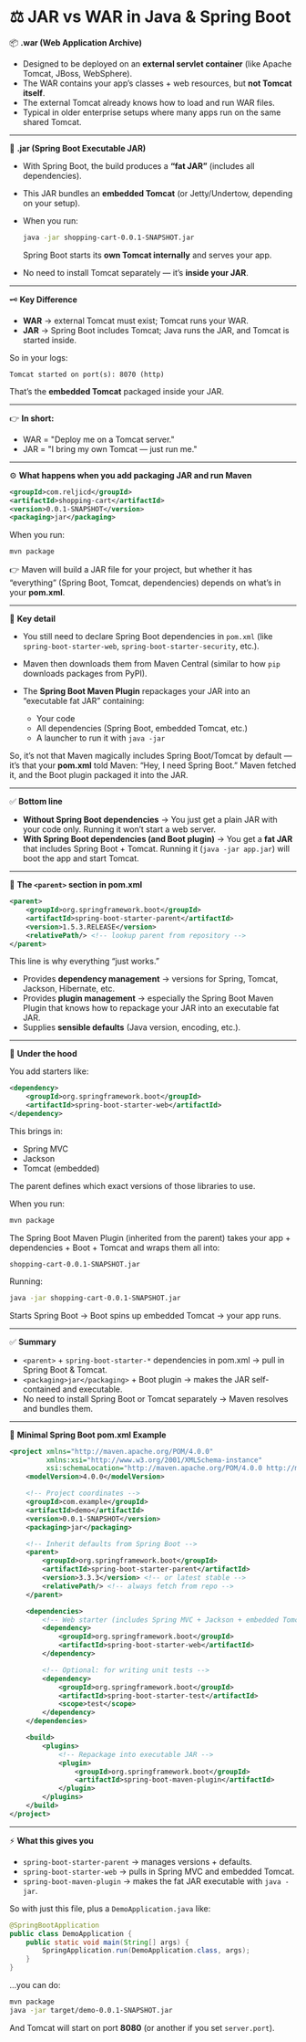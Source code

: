 # ⚖️ JAR vs WAR in Java & Spring Boot

📦 **.war (Web Application Archive)**

* Designed to be deployed on an **external servlet container** (like Apache Tomcat, JBoss, WebSphere).
* The WAR contains your app’s classes + web resources, but **not Tomcat itself**.
* The external Tomcat already knows how to load and run WAR files.
* Typical in older enterprise setups where many apps run on the same shared Tomcat.

---

🚀 **.jar (Spring Boot Executable JAR)**

* With Spring Boot, the build produces a **“fat JAR”** (includes all dependencies).
* This JAR bundles an **embedded Tomcat** (or Jetty/Undertow, depending on your setup).
* When you run:

  ```sh
  java -jar shopping-cart-0.0.1-SNAPSHOT.jar
  ```

  Spring Boot starts its **own Tomcat internally** and serves your app.
* No need to install Tomcat separately — it’s **inside your JAR**.

---

🗝️ **Key Difference**

* **WAR** → external Tomcat must exist; Tomcat runs your WAR.
* **JAR** → Spring Boot includes Tomcat; Java runs the JAR, and Tomcat is started inside.

So in your logs:

```
Tomcat started on port(s): 8070 (http)
```

That’s the **embedded Tomcat** packaged inside your JAR.

---

👉 **In short:**

* WAR = "Deploy me on a Tomcat server."
* JAR = "I bring my own Tomcat — just run me."

---

⚙️ **What happens when you add packaging JAR and run Maven**

```xml
<groupId>com.reljicd</groupId>
<artifactId>shopping-cart</artifactId>
<version>0.0.1-SNAPSHOT</version>
<packaging>jar</packaging>
```

When you run:

```sh
mvn package
```

👉 Maven will build a JAR file for your project, but whether it has “everything” (Spring Boot, Tomcat, dependencies) depends on what’s in your **pom.xml**.

---

🔑 **Key detail**

* You still need to declare Spring Boot dependencies in `pom.xml` (like `spring-boot-starter-web`, `spring-boot-starter-security`, etc.).
* Maven then downloads them from Maven Central (similar to how `pip` downloads packages from PyPI).
* The **Spring Boot Maven Plugin** repackages your JAR into an “executable fat JAR” containing:

  * Your code
  * All dependencies (Spring Boot, embedded Tomcat, etc.)
  * A launcher to run it with `java -jar`

So, it’s not that Maven magically includes Spring Boot/Tomcat by default — it’s that your **pom.xml** told Maven: “Hey, I need Spring Boot.” Maven fetched it, and the Boot plugin packaged it into the JAR.

---

✅ **Bottom line**

* **Without Spring Boot dependencies** → You just get a plain JAR with your code only. Running it won’t start a web server.
* **With Spring Boot dependencies (and Boot plugin)** → You get a **fat JAR** that includes Spring Boot + Tomcat. Running it (`java -jar app.jar`) will boot the app and start Tomcat.

---

📌 **The `<parent>` section in pom.xml**

```xml
<parent>
    <groupId>org.springframework.boot</groupId>
    <artifactId>spring-boot-starter-parent</artifactId>
    <version>1.5.3.RELEASE</version>
    <relativePath/> <!-- lookup parent from repository -->
</parent>
```

This line is why everything “just works.”

* Provides **dependency management** → versions for Spring, Tomcat, Jackson, Hibernate, etc.
* Provides **plugin management** → especially the Spring Boot Maven Plugin that knows how to repackage your JAR into an executable fat JAR.
* Supplies **sensible defaults** (Java version, encoding, etc.).

---

🧩 **Under the hood**

You add starters like:

```xml
<dependency>
    <groupId>org.springframework.boot</groupId>
    <artifactId>spring-boot-starter-web</artifactId>
</dependency>
```

This brings in:

* Spring MVC
* Jackson
* Tomcat (embedded)

The parent defines which exact versions of those libraries to use.

When you run:

```sh
mvn package
```

The Spring Boot Maven Plugin (inherited from the parent) takes your app + dependencies + Boot + Tomcat and wraps them all into:

```
shopping-cart-0.0.1-SNAPSHOT.jar
```

Running:

```sh
java -jar shopping-cart-0.0.1-SNAPSHOT.jar
```

Starts Spring Boot → Boot spins up embedded Tomcat → your app runs.

---

✅ **Summary**

* `<parent>` + `spring-boot-starter-*` dependencies in pom.xml → pull in Spring Boot & Tomcat.
* `<packaging>jar</packaging>` + Boot plugin → makes the JAR self-contained and executable.
* No need to install Spring Boot or Tomcat separately → Maven resolves and bundles them.

---

📑 **Minimal Spring Boot pom.xml Example**

```xml
<project xmlns="http://maven.apache.org/POM/4.0.0"
         xmlns:xsi="http://www.w3.org/2001/XMLSchema-instance"
         xsi:schemaLocation="http://maven.apache.org/POM/4.0.0 http://maven.apache.org/maven-v4_0_0.xsd">
    <modelVersion>4.0.0</modelVersion>

    <!-- Project coordinates -->
    <groupId>com.example</groupId>
    <artifactId>demo</artifactId>
    <version>0.0.1-SNAPSHOT</version>
    <packaging>jar</packaging>

    <!-- Inherit defaults from Spring Boot -->
    <parent>
        <groupId>org.springframework.boot</groupId>
        <artifactId>spring-boot-starter-parent</artifactId>
        <version>3.3.3</version> <!-- or latest stable -->
        <relativePath/> <!-- always fetch from repo -->
    </parent>

    <dependencies>
        <!-- Web starter (includes Spring MVC + Jackson + embedded Tomcat) -->
        <dependency>
            <groupId>org.springframework.boot</groupId>
            <artifactId>spring-boot-starter-web</artifactId>
        </dependency>

        <!-- Optional: for writing unit tests -->
        <dependency>
            <groupId>org.springframework.boot</groupId>
            <artifactId>spring-boot-starter-test</artifactId>
            <scope>test</scope>
        </dependency>
    </dependencies>

    <build>
        <plugins>
            <!-- Repackage into executable JAR -->
            <plugin>
                <groupId>org.springframework.boot</groupId>
                <artifactId>spring-boot-maven-plugin</artifactId>
            </plugin>
        </plugins>
    </build>
</project>
```

---

⚡ **What this gives you**

* `spring-boot-starter-parent` → manages versions + defaults.
* `spring-boot-starter-web` → pulls in Spring MVC and embedded Tomcat.
* `spring-boot-maven-plugin` → makes the fat JAR executable with `java -jar`.

So with just this file, plus a `DemoApplication.java` like:

```java
@SpringBootApplication
public class DemoApplication {
    public static void main(String[] args) {
        SpringApplication.run(DemoApplication.class, args);
    }
}
```

…you can do:

```sh
mvn package
java -jar target/demo-0.0.1-SNAPSHOT.jar
```

And Tomcat will start on port **8080** (or another if you set `server.port`).
